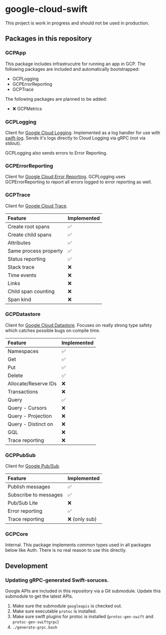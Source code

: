 # google-cloud-swift

This project is work in progress and should not be used in production.

## Packages in this repository

### GCPApp

This package includes infrastrucutre for running an app in GCP. The following packages are included and automatically bootstrapped:

- GCPLogging
- GCPErrorReporting
- GCPTrace

The following packages are planned to be added:

- ❌ GCPMetrics

### GCPLogging

Client for [Google Cloud Logging](https://cloud.google.com/logging). Implemented as a log handler for use with [swift-log](https://github.com/apple/swift-log). Sends it's logs directly to Cloud Logging via gRPC (not via stdout).

GCPLogging also sends errors to Error Reporting.

### GCPErrorReporting

Client for [Google Cloud Error Reporting](https://cloud.google.com/error-reporting). GCPLogging uses GCPErrorReporting to report all errors logged to error reporting as well.

### GCPTrace

Client for [Google Cloud Trace](https://cloud.google.com/trace).

| Feature                    | Implemented |
|:---------------------------|:------------|
| Create root spans          | ✅          |
| Create child spans         | ✅          |
| Attributes                 | ✅          |
| Same process property      | ✅          |
| Status reporting           | ✅          |
| Stack trace                | ❌          |
| Time events                | ❌          |
| Links                      | ❌          |
| Child span counting        | ❌          |
| Span kind                  | ❌          |

### GCPDatastore

Client for [Google Cloud Datastore](https://cloud.google.com/datastore). Focuses on really strong type safety which catches possible bugs on compile time. 

| Feature                    | Implemented |
|:---------------------------|:------------|
| Namespaces                 | ✅          |
| Get                        | ✅          |
| Put                        | ✅          |
| Delete                     | ✅          |
| Allocate/Reserve IDs       | ❌          |
| Transactions               | ❌          |
| Query                      | ✅          |
| Query - Cursors            | ❌          |
| Query - Projection         | ❌          |
| Query - Distinct on        | ❌          |
| GQL                        | ❌          |
| Trace reporting            | ❌          |

### GCPPubSub

Client for [Google Pub/Sub](https://cloud.google.com/pubsub).

| Feature                    | Implemented  |
|:---------------------------|:-------------|
| Publish messages           | ✅           |
| Subscribe to messages      | ✅           |
| Pub/Sub Lite               | ❌           |
| Error reporting            | ✅           |
| Trace reporting            | ❌ (only sub)|

### GCPCore

Internal. This package implements common types used in all packages below like Auth. There is no real reason to use this directly.

## Development

### Updating gRPC-generated Swift-soruces.

Google APIs are included in this repository via a Git submodule. Update this submodule to get the latest APIs.

1. Make sure the submodule `googleapis` is checked out.
2. Make sure executable `protoc` is installed.
3. Make sure swift plugins for protoc is installed (`protoc-gen-swift` and `protoc-gen-swiftgrpc`)
4. `./generate-grpc.bash`
